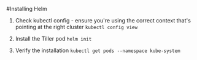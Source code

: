 #Installing Helm

1. Check kubectl config - ensure you're using the correct context that's pointing at the right cluster
`kubectl config view`

2. Install the Tiller pod
`helm init`
 
3. Verify the installation
`kubectl get pods --namespace kube-system`
